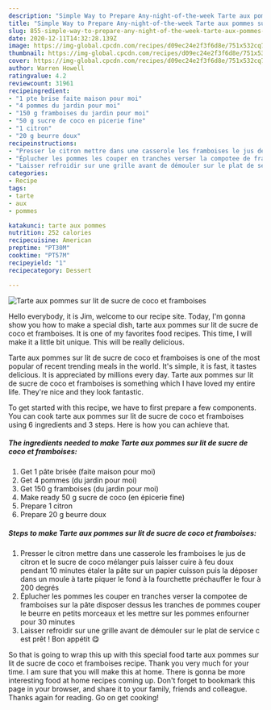 ```yaml
---
description: "Simple Way to Prepare Any-night-of-the-week Tarte aux pommes sur lit de sucre de coco et framboises"
title: "Simple Way to Prepare Any-night-of-the-week Tarte aux pommes sur lit de sucre de coco et framboises"
slug: 855-simple-way-to-prepare-any-night-of-the-week-tarte-aux-pommes-sur-lit-de-sucre-de-coco-et-framboises
date: 2020-12-11T14:32:28.139Z
image: https://img-global.cpcdn.com/recipes/d09ec24e2f3f6d8e/751x532cq70/tarte-aux-pommes-sur-lit-de-sucre-de-coco-et-framboises-photo-principale-de-la-recette.jpg
thumbnail: https://img-global.cpcdn.com/recipes/d09ec24e2f3f6d8e/751x532cq70/tarte-aux-pommes-sur-lit-de-sucre-de-coco-et-framboises-photo-principale-de-la-recette.jpg
cover: https://img-global.cpcdn.com/recipes/d09ec24e2f3f6d8e/751x532cq70/tarte-aux-pommes-sur-lit-de-sucre-de-coco-et-framboises-photo-principale-de-la-recette.jpg
author: Warren Howell
ratingvalue: 4.2
reviewcount: 31961
recipeingredient:
- "1 pte brise faite maison pour moi"
- "4 pommes du jardin pour moi"
- "150 g framboises du jardin pour moi"
- "50 g sucre de coco en picerie fine"
- "1 citron"
- "20 g beurre doux"
recipeinstructions:
- "Presser le citron mettre dans une casserole les framboises le jus de citron et le sucre de coco mélanger puis laisser cuire à feu doux pendant 10 minutes étaler la pâte sur un papier cuisson puis la déposer dans un moule à tarte piquer le fond à la fourchette préchauffer le four à 200 degrés"
- "Éplucher les pommes les couper en tranches verser la compotee de framboises sur la pâte disposer dessus les tranches de pommes couper le beurre en petits morceaux et les mettre sur les pommes enfourner pour 30 minutes"
- "Laisser refroidir sur une grille avant de démouler sur le plat de service c est prêt ! Bon appétit 😋"
categories:
- Recipe
tags:
- tarte
- aux
- pommes

katakunci: tarte aux pommes 
nutrition: 252 calories
recipecuisine: American
preptime: "PT30M"
cooktime: "PT57M"
recipeyield: "1"
recipecategory: Dessert

---
```



![Tarte aux pommes sur lit de sucre de coco et framboises](https://img-global.cpcdn.com/recipes/d09ec24e2f3f6d8e/751x532cq70/tarte-aux-pommes-sur-lit-de-sucre-de-coco-et-framboises-photo-principale-de-la-recette.jpg)

Hello everybody, it is Jim, welcome to our recipe site. Today, I'm gonna show you how to make a special dish, tarte aux pommes sur lit de sucre de coco et framboises. It is one of my favorites food recipes. This time, I will make it a little bit unique. This will be really delicious.



Tarte aux pommes sur lit de sucre de coco et framboises is one of the most popular of recent trending meals in the world. It's simple, it is fast, it tastes delicious. It is appreciated by millions every day. Tarte aux pommes sur lit de sucre de coco et framboises is something which I have loved my entire life. They're nice and they look fantastic.


To get started with this recipe, we have to first prepare a few components. You can cook tarte aux pommes sur lit de sucre de coco et framboises using 6 ingredients and 3 steps. Here is how you can achieve that.

<!--inarticleads1-->

##### The ingredients needed to make Tarte aux pommes sur lit de sucre de coco et framboises:

1. Get 1 pâte brisée (faite maison pour moi)
1. Get 4 pommes (du jardin pour moi)
1. Get 150 g framboises (du jardin pour moi)
1. Make ready 50 g sucre de coco (en épicerie fine)
1. Prepare 1 citron
1. Prepare 20 g beurre doux




<!--inarticleads2-->

##### Steps to make Tarte aux pommes sur lit de sucre de coco et framboises:

1. Presser le citron mettre dans une casserole les framboises le jus de citron et le sucre de coco mélanger puis laisser cuire à feu doux pendant 10 minutes étaler la pâte sur un papier cuisson puis la déposer dans un moule à tarte piquer le fond à la fourchette préchauffer le four à 200 degrés
1. Éplucher les pommes les couper en tranches verser la compotee de framboises sur la pâte disposer dessus les tranches de pommes couper le beurre en petits morceaux et les mettre sur les pommes enfourner pour 30 minutes
1. Laisser refroidir sur une grille avant de démouler sur le plat de service c est prêt ! Bon appétit 😋




So that is going to wrap this up with this special food tarte aux pommes sur lit de sucre de coco et framboises recipe. Thank you very much for your time. I am sure that you will make this at home. There is gonna be more interesting food at home recipes coming up. Don't forget to bookmark this page in your browser, and share it to your family, friends and colleague. Thanks again for reading. Go on get cooking!
